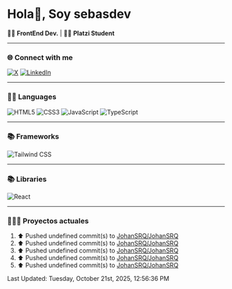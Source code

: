 # Hola👋, Soy sebasdev

👨‍💻 **FrontEnd Dev.** | 👨‍🚀 **Platzi Student**

---

### 🌐 Connect with me

[![X](https://img.shields.io/badge/X-000000?style=for-the-badge&logo=x&logoColor=white)](https://twitter.com/JohanSRQ)
[![LinkedIn](https://img.shields.io/badge/linkedin-%230077B5.svg?&style=for-the-badge&logo=linkedin&logoColor=white)](https://www.linkedin.com/in/johanrincon)

---

### 👨‍💻 Languages

![HTML5](https://img.shields.io/badge/html5-%23e34f26.svg?&style=for-the-badge&logo=html5&logoColor=white)
![CSS3](https://img.shields.io/badge/css3-%231572B6.svg?&style=for-the-badge&logo=css3&logoColor=white)
![JavaScript](https://img.shields.io/badge/JavaScript-323330?style=for-the-badge&logo=javascript&logoColor=F7DF1E)
![TypeScript](https://img.shields.io/badge/TypeScript-007ACC?style=for-the-badge&logo=typescript&logoColor=white)

---

### 📚 Frameworks

![Tailwind CSS](https://img.shields.io/badge/Tailwind_CSS-38B2AC?style=for-the-badge&logo=tailwind-css&logoColor=white)

---

### 📚 Libraries

![React](https://img.shields.io/badge/React-20232A?style=for-the-badge&logo=react&logoColor=61DAFB)

---

### 👷🏻‍♂️ Proyectos actuales
<!--RECENT_ACTIVITY:start-->
1. ⬆️ Pushed undefined commit(s) to [JohanSRQ/JohanSRQ](https://github.com/JohanSRQ/JohanSRQ)<br>
2. ⬆️ Pushed undefined commit(s) to [JohanSRQ/JohanSRQ](https://github.com/JohanSRQ/JohanSRQ)<br>
3. ⬆️ Pushed undefined commit(s) to [JohanSRQ/JohanSRQ](https://github.com/JohanSRQ/JohanSRQ)<br>
4. ⬆️ Pushed undefined commit(s) to [JohanSRQ/JohanSRQ](https://github.com/JohanSRQ/JohanSRQ)<br>
5. ⬆️ Pushed undefined commit(s) to [JohanSRQ/JohanSRQ](https://github.com/JohanSRQ/JohanSRQ)<br>
<!--RECENT_ACTIVITY:end-->
<!--RECENT_ACTIVITY:last_update-->
Last Updated: Tuesday, October 21st, 2025, 12:56:36 PM
<!--RECENT_ACTIVITY:last_update_end-->

